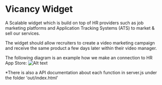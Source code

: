 # Vicancy Widget 
A Scalable widget which is build on top of HR providers such as job marketing platforms and Application Tracking Systems (ATS) to market & sell our services. 

The widget should allow recruiters to create a video marketing campaign and receive the same product a few days later within their video manager. 

The following diagram is an example how we make an connection to HR App Store:
![Alt text](https://github.com/weirongrong/node-vicancy/blob/master/Vicancy%20Diagram%20Integration.jpg "Vicancy Diagram Integration")

*There is also a API documentation about each function in server.js under the folder 'out/index.html'
